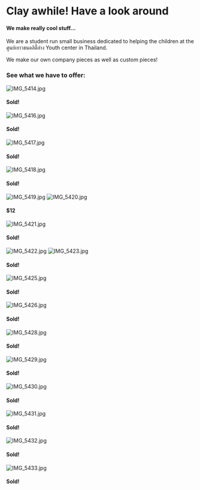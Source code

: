 # Clay awhile! Have a look around
#### We make really cool stuff... 

We are a student run small business dedicated to helping the children at the ศูนย์เยาวชนคลิตี้ล่าง Youth center in Thailand.

We make our own company pieces as well as custom pieces!


### See what we have to offer:
![IMG_5414.jpg](/IMG_5414.jpg)
#### Sold!
![IMG_5416.jpg](/IMG_5416.jpg)
#### Sold!
![IMG_5417.jpg](/IMG_5417.jpg)
#### Sold!
![IMG_5418.jpg](/IMG_5418.jpg)
#### Sold!
![IMG_5419.jpg](/IMG_5419.jpg)
![IMG_5420.jpg](/IMG_5420.jpg)
#### $12
![IMG_5421.jpg](/IMG_5421.jpg)
#### Sold!
![IMG_5422.jpg](/IMG_5422.jpg)
![IMG_5423.jpg](/IMG_5423.jpg)
#### Sold!
![IMG_5425.jpg](/IMG_5426.jpg)
#### Sold!
![IMG_5426.jpg](/IMG_5426.jpg)
#### Sold!
![IMG_5428.jpg](/IMG_5428.jpg)
#### Sold!
![IMG_5429.jpg](/IMG_5429.jpg)
#### Sold!
![IMG_5430.jpg](/IMG_5430.jpg)
#### Sold!
![IMG_5431.jpg](/IMG_5431.jpg)
#### Sold!
![IMG_5432.jpg](/IMG_5432.jpg)
#### Sold!
![IMG_5433.jpg](/IMG_5433.jpg)
#### Sold!

